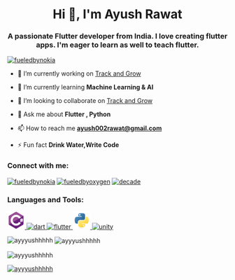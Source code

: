 <h1 align="center">Hi 👋, I'm Ayush Rawat</h1>
<h3 align="center">A passionate Flutter developer from India. I love creating flutter apps. I'm eager to learn as well to teach flutter.</h3>

<p align="left"> <a href="https://twitter.com/fueledbynokia" target="blank"><img src="https://img.shields.io/twitter/follow/fueledbynokia?logo=twitter&style=for-the-badge" alt="fueledbynokia" /></a> </p>

- 🔭 I’m currently working on [Track and Grow](https://play.google.com/store/apps/details?id=com.scarecrowhouse.activity_tracker)

- 🌱 I’m currently learning **Machine Learning & AI**

- 👯 I’m looking to collaborate on [Track and Grow](https://play.google.com/store/apps/details?id=com.scarecrowhouse.activity_tracker)

- 💬 Ask me about **Flutter , Python**

- 📫 How to reach me **ayush002rawat@gmail.com**

- ⚡ Fun fact **Drink Water,Write Code**

<h3 align="left">Connect with me:</h3>
<p align="left">
<a href="https://twitter.com/fueledbynokia" target="blank"><img align="center" src="https://raw.githubusercontent.com/rahuldkjain/github-profile-readme-generator/master/src/images/icons/Social/twitter.svg" alt="fueledbynokia" height="30" width="40" /></a>
<a href="https://instagram.com/fueledbyoxygen" target="blank"><img align="center" src="https://raw.githubusercontent.com/rahuldkjain/github-profile-readme-generator/master/src/images/icons/Social/instagram.svg" alt="fueledbyoxygen" height="30" width="40" /></a>
<a href="https://www.youtube.com/c/decade" target="blank"><img align="center" src="https://raw.githubusercontent.com/rahuldkjain/github-profile-readme-generator/master/src/images/icons/Social/youtube.svg" alt="decade" height="30" width="40" /></a>
</p>

<h3 align="left">Languages and Tools:</h3>
<p align="left"> <a href="https://www.w3schools.com/cs/" target="_blank"> <img src="https://raw.githubusercontent.com/devicons/devicon/master/icons/csharp/csharp-original.svg" alt="csharp" width="40" height="40"/> </a> <a href="https://dart.dev" target="_blank"> <img src="https://www.vectorlogo.zone/logos/dartlang/dartlang-icon.svg" alt="dart" width="40" height="40"/> </a> <a href="https://flutter.dev" target="_blank"> <img src="https://www.vectorlogo.zone/logos/flutterio/flutterio-icon.svg" alt="flutter" width="40" height="40"/> </a> <a href="https://www.python.org" target="_blank"> <img src="https://raw.githubusercontent.com/devicons/devicon/master/icons/python/python-original.svg" alt="python" width="40" height="40"/> </a> <a href="https://unity.com/" target="_blank"> <img src="https://www.vectorlogo.zone/logos/unity3d/unity3d-icon.svg" alt="unity" width="40" height="40"/> </a> </p>

<p><img align="left" src="https://github-readme-stats.vercel.app/api/top-langs?username=ayyyushhhhh&show_icons=true&locale=en&layout=compact" alt="ayyyushhhhh" /></p>

<p>&nbsp;<img align="center" src="https://github-readme-stats.vercel.app/api?username=ayyyushhhhh&show_icons=true&locale=en" alt="ayyyushhhhh" /></p>

<p><img align="center" src="https://github-readme-streak-stats.herokuapp.com/?user=ayyyushhhhh&" alt="ayyyushhhhh" /></p>
<p align="left"> <a href="https://github.com/ryo-ma/github-profile-trophy"><img src="https://github-profile-trophy.vercel.app/?username=ayyyushhhhh" alt="ayyyushhhhh" /></a> </p>
